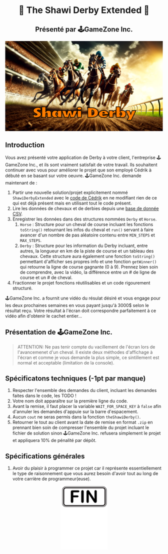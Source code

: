 
<h1 align="Center">🏇 The Shawi Derby Extended 🏇</h1>
<h2 align="Center">Présenté par 🕹️GameZone Inc.</h2>
<p align="Center"><img src="./images/derby.png" alt="drawing" width="550"/></p>

## Introduction

Vous avez présenté votre application de Derby à votre client, l'entreprise 🕹️GameZone Inc., et ils sont vraiment satisfait de votre travail. Ils souhaitent continuer avec vous pour améliorer le projet que son employé Cédrik à débuté en se basant sur votre oeuvre. 🕹️GameZone Inc. demande maintenant de :

1. Partir une nouvelle solution/projet explicitement nommé `ShawiDerbyExtended` avec le [code de Cédrik](./_bin/TP3-ShawiDerbyExtended.txt) en ne modifiant rien de ce qui est déjà présent mais en utilisant tout le code présent.
2. Lire les données de chevaux et de derbies depuis une [base de donnée CSV](./_bin/data.zip).
3. Enregistrer les données dans des structures nommées `Derby` et `Horse`.
   1. `Horse` : Structure pour un cheval de course incluant les fonctions `toString()` retournant les infos du cheval et `run()` servant à faire avancer d'un nombre de pas aléatoire contenu entre `MIN_STEPS` et `MAX_STEPS`.
   2. `Derby` : Structure pour les information du Derby incluant, entre autres, la longueur en km de la piste de course et un tableau des chevaux.  Cette structure aura également une fonction `toString()` permettant d'afficher ses propres info et une fonction `getWinner()` qui retourne la ligne de course gagnante (0 à 9).  Prennez bien soin de comprendre, avec la vidéo, la différence entre un # de ligne de course et un # de cheval. 
4. Fractionner le projet fonctions réutilisables et un code rigourement structuré.

🕹️GameZone Inc. a fournit une vidéo du résulat désiré et vous engage pour les deux prochaines semaines en vous payant jusqu'à 3000$ selon le résultat reçu.  Votre résultat à l'écran doit correspondre parfaitement à ce vidéo afin d'obtenir le cachet entier...

## Présentation de 🕹️GameZone Inc.



> ATTENTION: Ne pas tenir compte du vacillement de l'écran lors de l'avancemenet d'un cheval. Il existe deux méthodes d'affichage à l'écran et comme je vous demande la plus simple, ce sintillement est normal et acceptable (limitation de la console).

## Spécificatons techniques (-1pt par manque)
1. Respecter l'ensemble des demandes du client, incluant les demandes faites dans le code, les TODO !
2. Votre nom doit apparaître sur la première ligne du code.
3. Avant la remise, il faut placer la variable `WAIT_FOR_SPACE_KEY` à `false` afin d'annuler les demandes d'appuie sur la barre d'espacement.
4. Aucun `cout` ne seras permis dans la fonction `theShawiDerby()`.
5. Retourner le tout au client avant la date de remise en format `.zip` en prennant bien soin de compresser l'ensemble du projet incluant le fichier de solution sinon 🕹️GameZone Inc. refusera simplement le projet et appliquera 10% de pénalité par dépôt.

## Spécifications générales
1. Avoir du plaisir à programmer ce projet car il représente essentiellement le type de raisonnement que vous aurez besoin d'avoir tout au long de votre carrière de programmeur(euse). 

<p align="Center"><img src="./images/end.png" alt="drawing" width="150"/></p>
